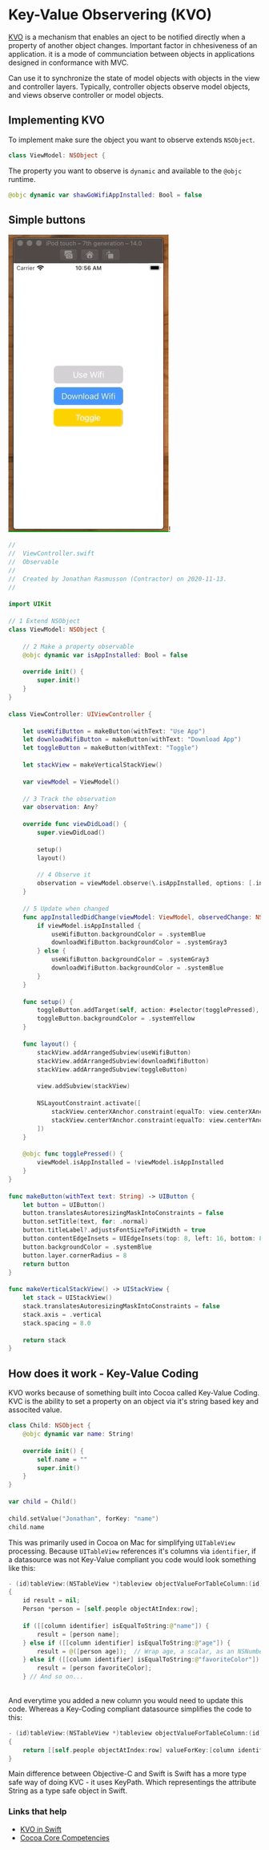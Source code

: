 # Key-Value Observering (KVO)

[KVO](https://developer.apple.com/library/archive/documentation/General/Conceptual/DevPedia-CocoaCore/KVO.html#//apple_ref/doc/uid/TP40008195-CH16-SW1) is a mechanism that enables an oject to be notified directly when a property of another object changes. Important factor in chhesiveness of an application. it is a mode of communciation between objects in applications designed in conformance with MVC.

Can use it to synchronize the state of model objects with objects in the view and controller layers. Typically, controller objects observe model objects, and views observe controller or model objects.

## Implementing KVO

To implement make sure the object you want to observe extends `NSObject`.

```swift
class ViewModel: NSObject {

```

The property you want to observe is `dynamic` and available to the `@objc` runtime.

```swift
@objc dynamic var shawGoWifiAppInstalled: Bool = false
```



## Simple buttons

![](images/simple-kvo.gif)!

```swift
//
//  ViewController.swift
//  Observable
//
//  Created by Jonathan Rasmusson (Contractor) on 2020-11-13.
//

import UIKit

// 1 Extend NSObject
class ViewModel: NSObject {

    // 2 Make a property observable
    @objc dynamic var isAppInstalled: Bool = false

    override init() {
        super.init()
    }
}

class ViewController: UIViewController {

    let useWifiButton = makeButton(withText: "Use App")
    let downloadWifiButton = makeButton(withText: "Download App")
    let toggleButton = makeButton(withText: "Toggle")

    let stackView = makeVerticalStackView()

    var viewModel = ViewModel()
    
    // 3 Track the observation
    var observation: Any?

    override func viewDidLoad() {
        super.viewDidLoad()

        setup()
        layout()

        // 4 Observe it
        observation = viewModel.observe(\.isAppInstalled, options: [.initial, .new], changeHandler: appInstalledDidChange(viewModel:observedChange:))
    }

    // 5 Update when changed
    func appInstalledDidChange(viewModel: ViewModel, observedChange: NSKeyValueObservedChange<Bool>) {
        if viewModel.isAppInstalled {
            useWifiButton.backgroundColor = .systemBlue
            downloadWifiButton.backgroundColor = .systemGray3
        } else {
            useWifiButton.backgroundColor = .systemGray3
            downloadWifiButton.backgroundColor = .systemBlue
        }
    }

    func setup() {
        toggleButton.addTarget(self, action: #selector(togglePressed), for: .touchUpInside)
        toggleButton.backgroundColor = .systemYellow
    }

    func layout() {
        stackView.addArrangedSubview(useWifiButton)
        stackView.addArrangedSubview(downloadWifiButton)
        stackView.addArrangedSubview(toggleButton)

        view.addSubview(stackView)

        NSLayoutConstraint.activate([
            stackView.centerXAnchor.constraint(equalTo: view.centerXAnchor),
            stackView.centerYAnchor.constraint(equalTo: view.centerYAnchor),
        ])
    }

    @objc func togglePressed() {
        viewModel.isAppInstalled = !viewModel.isAppInstalled
    }
}

func makeButton(withText text: String) -> UIButton {
    let button = UIButton()
    button.translatesAutoresizingMaskIntoConstraints = false
    button.setTitle(text, for: .normal)
    button.titleLabel?.adjustsFontSizeToFitWidth = true
    button.contentEdgeInsets = UIEdgeInsets(top: 8, left: 16, bottom: 8, right: 16)
    button.backgroundColor = .systemBlue
    button.layer.cornerRadius = 8
    return button
}

func makeVerticalStackView() -> UIStackView {
    let stack = UIStackView()
    stack.translatesAutoresizingMaskIntoConstraints = false
    stack.axis = .vertical
    stack.spacing = 8.0

    return stack
}
```

## How does it work - Key-Value Coding

KVO works because of something built into Cocoa called Key-Value Coding. KVC is the ability to set a property on an object via it's string based key and associted value.

```swift
class Child: NSObject {
    @objc dynamic var name: String!

    override init() {
        self.name = ""
        super.init()
    }
}

var child = Child()

child.setValue("Jonathan", forKey: "name")
child.name
```

This was primarily used in Cocoa on Mac for simplifying `UITableView` processing. Because `UITableView` references it's columns via `identifier`, if a datasource was not Key-Value compliant you code would look something like this:

```swift
- (id)tableView:(NSTableView *)tableview objectValueForTableColumn:(id)column row:(NSInteger)row
{
    id result = nil;
    Person *person = [self.people objectAtIndex:row];
 
    if ([[column identifier] isEqualToString:@"name"]) {
        result = [person name];
    } else if ([[column identifier] isEqualToString:@"age"]) {
        result = @([person age]);  // Wrap age, a scalar, as an NSNumber
    } else if ([[column identifier] isEqualToString:@"favoriteColor"]) {
        result = [person favoriteColor];
    } // And so on...
 
```

And everytime you added a new column you would need to update this code. Whereas a Key-Coding compliant datasource simplifies the code to this:

```swift
- (id)tableView:(NSTableView *)tableview objectValueForTableColumn:(id)column row:(NSInteger)row
{
    return [[self.people objectAtIndex:row] valueForKey:[column identifier]];
}
```

Main difference between Objective-C and Swift is Swift has a more type safe way of doing KVC - it uses KeyPath. Which representings the attribute String as a type safe object in Swift.

### Links that help

- [KVO in Swift](https://developer.apple.com/documentation/swift/cocoa_design_patterns/using_key-value_observing_in_swift)
- [Cocoa Core Competencies](https://developer.apple.com/library/archive/documentation/General/Conceptual/DevPedia-CocoaCore/KVO.html#//apple_ref/doc/uid/TP40008195-CH16-SW1)


